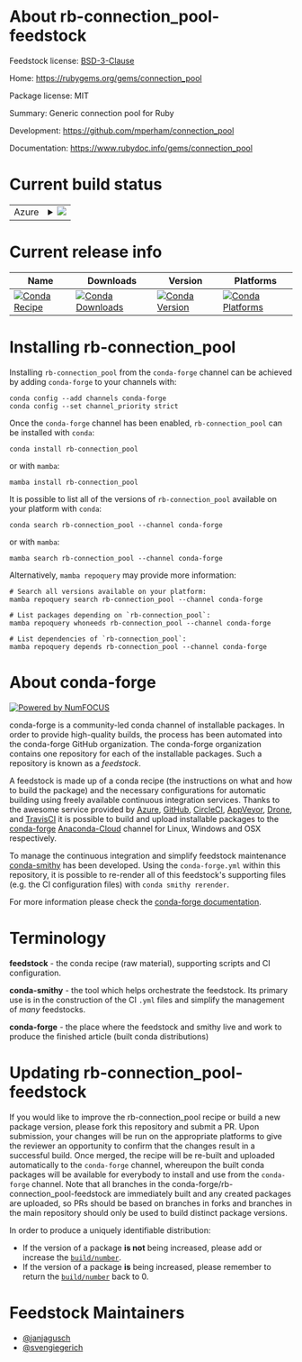 About rb-connection_pool-feedstock
==================================

Feedstock license: [BSD-3-Clause](https://github.com/conda-forge/rb-connection_pool-feedstock/blob/main/LICENSE.txt)

Home: https://rubygems.org/gems/connection_pool

Package license: MIT

Summary: Generic connection pool for Ruby

Development: https://github.com/mperham/connection_pool

Documentation: https://www.rubydoc.info/gems/connection_pool

Current build status
====================


<table>
    
  <tr>
    <td>Azure</td>
    <td>
      <details>
        <summary>
          <a href="https://dev.azure.com/conda-forge/feedstock-builds/_build/latest?definitionId=18788&branchName=main">
            <img src="https://dev.azure.com/conda-forge/feedstock-builds/_apis/build/status/rb-connection_pool-feedstock?branchName=main">
          </a>
        </summary>
        <table>
          <thead><tr><th>Variant</th><th>Status</th></tr></thead>
          <tbody><tr>
              <td>linux_64</td>
              <td>
                <a href="https://dev.azure.com/conda-forge/feedstock-builds/_build/latest?definitionId=18788&branchName=main">
                  <img src="https://dev.azure.com/conda-forge/feedstock-builds/_apis/build/status/rb-connection_pool-feedstock?branchName=main&jobName=linux&configuration=linux%20linux_64_" alt="variant">
                </a>
              </td>
            </tr><tr>
              <td>osx_64</td>
              <td>
                <a href="https://dev.azure.com/conda-forge/feedstock-builds/_build/latest?definitionId=18788&branchName=main">
                  <img src="https://dev.azure.com/conda-forge/feedstock-builds/_apis/build/status/rb-connection_pool-feedstock?branchName=main&jobName=osx&configuration=osx%20osx_64_" alt="variant">
                </a>
              </td>
            </tr>
          </tbody>
        </table>
      </details>
    </td>
  </tr>
</table>

Current release info
====================

| Name | Downloads | Version | Platforms |
| --- | --- | --- | --- |
| [![Conda Recipe](https://img.shields.io/badge/recipe-rb--connection_pool-green.svg)](https://anaconda.org/conda-forge/rb-connection_pool) | [![Conda Downloads](https://img.shields.io/conda/dn/conda-forge/rb-connection_pool.svg)](https://anaconda.org/conda-forge/rb-connection_pool) | [![Conda Version](https://img.shields.io/conda/vn/conda-forge/rb-connection_pool.svg)](https://anaconda.org/conda-forge/rb-connection_pool) | [![Conda Platforms](https://img.shields.io/conda/pn/conda-forge/rb-connection_pool.svg)](https://anaconda.org/conda-forge/rb-connection_pool) |

Installing rb-connection_pool
=============================

Installing `rb-connection_pool` from the `conda-forge` channel can be achieved by adding `conda-forge` to your channels with:

```
conda config --add channels conda-forge
conda config --set channel_priority strict
```

Once the `conda-forge` channel has been enabled, `rb-connection_pool` can be installed with `conda`:

```
conda install rb-connection_pool
```

or with `mamba`:

```
mamba install rb-connection_pool
```

It is possible to list all of the versions of `rb-connection_pool` available on your platform with `conda`:

```
conda search rb-connection_pool --channel conda-forge
```

or with `mamba`:

```
mamba search rb-connection_pool --channel conda-forge
```

Alternatively, `mamba repoquery` may provide more information:

```
# Search all versions available on your platform:
mamba repoquery search rb-connection_pool --channel conda-forge

# List packages depending on `rb-connection_pool`:
mamba repoquery whoneeds rb-connection_pool --channel conda-forge

# List dependencies of `rb-connection_pool`:
mamba repoquery depends rb-connection_pool --channel conda-forge
```


About conda-forge
=================

[![Powered by
NumFOCUS](https://img.shields.io/badge/powered%20by-NumFOCUS-orange.svg?style=flat&colorA=E1523D&colorB=007D8A)](https://numfocus.org)

conda-forge is a community-led conda channel of installable packages.
In order to provide high-quality builds, the process has been automated into the
conda-forge GitHub organization. The conda-forge organization contains one repository
for each of the installable packages. Such a repository is known as a *feedstock*.

A feedstock is made up of a conda recipe (the instructions on what and how to build
the package) and the necessary configurations for automatic building using freely
available continuous integration services. Thanks to the awesome service provided by
[Azure](https://azure.microsoft.com/en-us/services/devops/), [GitHub](https://github.com/),
[CircleCI](https://circleci.com/), [AppVeyor](https://www.appveyor.com/),
[Drone](https://cloud.drone.io/welcome), and [TravisCI](https://travis-ci.com/)
it is possible to build and upload installable packages to the
[conda-forge](https://anaconda.org/conda-forge) [Anaconda-Cloud](https://anaconda.org/)
channel for Linux, Windows and OSX respectively.

To manage the continuous integration and simplify feedstock maintenance
[conda-smithy](https://github.com/conda-forge/conda-smithy) has been developed.
Using the ``conda-forge.yml`` within this repository, it is possible to re-render all of
this feedstock's supporting files (e.g. the CI configuration files) with ``conda smithy rerender``.

For more information please check the [conda-forge documentation](https://conda-forge.org/docs/).

Terminology
===========

**feedstock** - the conda recipe (raw material), supporting scripts and CI configuration.

**conda-smithy** - the tool which helps orchestrate the feedstock.
                   Its primary use is in the construction of the CI ``.yml`` files
                   and simplify the management of *many* feedstocks.

**conda-forge** - the place where the feedstock and smithy live and work to
                  produce the finished article (built conda distributions)


Updating rb-connection_pool-feedstock
=====================================

If you would like to improve the rb-connection_pool recipe or build a new
package version, please fork this repository and submit a PR. Upon submission,
your changes will be run on the appropriate platforms to give the reviewer an
opportunity to confirm that the changes result in a successful build. Once
merged, the recipe will be re-built and uploaded automatically to the
`conda-forge` channel, whereupon the built conda packages will be available for
everybody to install and use from the `conda-forge` channel.
Note that all branches in the conda-forge/rb-connection_pool-feedstock are
immediately built and any created packages are uploaded, so PRs should be based
on branches in forks and branches in the main repository should only be used to
build distinct package versions.

In order to produce a uniquely identifiable distribution:
 * If the version of a package **is not** being increased, please add or increase
   the [``build/number``](https://docs.conda.io/projects/conda-build/en/latest/resources/define-metadata.html#build-number-and-string).
 * If the version of a package **is** being increased, please remember to return
   the [``build/number``](https://docs.conda.io/projects/conda-build/en/latest/resources/define-metadata.html#build-number-and-string)
   back to 0.

Feedstock Maintainers
=====================

* [@janjagusch](https://github.com/janjagusch/)
* [@svengiegerich](https://github.com/svengiegerich/)

